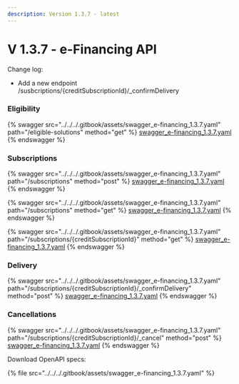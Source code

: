 ```yaml
---
description: Version 1.3.7 - latest
---
```


# V 1.3.7 - e-Financing API

Change log:

* Add a new endpoint /susbcriptions/{creditSubscriptionId}/\_confirmDelivery

### Eligibility

{% swagger src="../../../.gitbook/assets/swagger_e-financing_1.3.7.yaml" path="/eligible-solutions" method="get" %}
[swagger_e-financing_1.3.7.yaml](../../../.gitbook/assets/swagger_e-financing_1.3.7.yaml)
{% endswagger %}

### Subscriptions

{% swagger src="../../../.gitbook/assets/swagger_e-financing_1.3.7.yaml" path="/subscriptions" method="post" %}
[swagger_e-financing_1.3.7.yaml](../../../.gitbook/assets/swagger_e-financing_1.3.7.yaml)
{% endswagger %}

{% swagger src="../../../.gitbook/assets/swagger_e-financing_1.3.7.yaml" path="/subscriptions" method="get" %}
[swagger_e-financing_1.3.7.yaml](../../../.gitbook/assets/swagger_e-financing_1.3.7.yaml)
{% endswagger %}

{% swagger src="../../../.gitbook/assets/swagger_e-financing_1.3.7.yaml" path="/subscriptions/{creditSubscriptionId}" method="get" %}
[swagger_e-financing_1.3.7.yaml](../../../.gitbook/assets/swagger_e-financing_1.3.7.yaml)
{% endswagger %}

### Delivery

{% swagger src="../../../.gitbook/assets/swagger_e-financing_1.3.7.yaml" path="/subscriptions/{creditSubscriptionId}/_confirmDelivery" method="post" %}
[swagger_e-financing_1.3.7.yaml](../../../.gitbook/assets/swagger_e-financing_1.3.7.yaml)
{% endswagger %}

### Cancellations

{% swagger src="../../../.gitbook/assets/swagger_e-financing_1.3.7.yaml" path="/subscriptions/{creditSubscriptionId}/_cancel" method="post" %}
[swagger_e-financing_1.3.7.yaml](../../../.gitbook/assets/swagger_e-financing_1.3.7.yaml)
{% endswagger %}

Download OpenAPI specs:

{% file src="../../../.gitbook/assets/swagger_e-financing_1.3.7.yaml" %}
